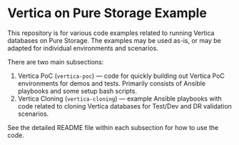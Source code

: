 # Vertica on Pure Storage Example

This repository is for various code examples related to running Vertica databases on Pure Storage. The examples may be used as-is, or may be adapted for individual environments and scenarios.

There are two main subsections:

1. Vertica PoC (`vertica-poc`) — code for quickly building out Vertica PoC environments for demos and tests. Primarily consists of Ansible playbooks and some setup bash scripts.
2. Vertica Cloning (`vertica-cloning`) — example Ansible playbooks with code related to cloning Vertica databases for Test/Dev and DR validation scenarios.

See the detailed README file within each subsection for how to use the code.
